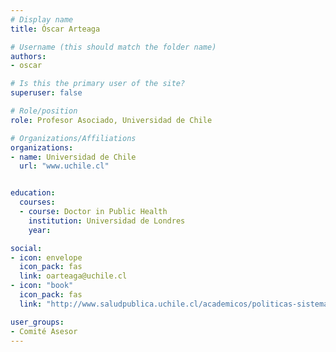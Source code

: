 ```yaml
---
# Display name
title: Óscar Arteaga

# Username (this should match the folder name)
authors:
- oscar

# Is this the primary user of the site?
superuser: false

# Role/position
role: Profesor Asociado, Universidad de Chile

# Organizations/Affiliations
organizations:
- name: Universidad de Chile
  url: "www.uchile.cl"


education:
  courses:
  - course: Doctor in Public Health
    institution: Universidad de Londres
    year: 

social:
- icon: envelope
  icon_pack: fas
  link: oarteaga@uchile.cl 
- icon: "book"
  icon_pack: fas
  link: "http://www.saludpublica.uchile.cl/academicos/politicas-sistemas-y-gestion-de-salud/103011/oscar-arteaga-herrera"

user_groups:
- Comité Asesor
---
```

